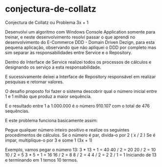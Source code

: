 # conjectura-de-collatz

Conjectura de Collatz ou Problema 3x + 1

Desenvolvi um algoritmo com Windows Console Application somente para treinar, e neste desenvolvimento resolvi passar o que aprendi no desenvolvimento do E-Commerce DDD - Domain Driven Dezign, para esta pequena aplicação, observando que não apliquei o DDD por completo mas sim separar às responsabilidades entre Service e o Repository.

Dentro do Interface de Service realizei todos os processos de cálculos e designando os serviço a esta responsabilidade.

E sucessivamente deixei a Interface de Repository responsável em realizar pesquisas e retornar valores.

O desafio proposto foi fazer o sistema descobrir qual o número inicial entre 1 e 1 milhão que produz a maior sequência.

E o resultado entre 1 a 1.000.000 é o número 910.107 com o total de 476 sequências.

E este problema funciona basicamente assim:

Pegue qualquer número inteiro positivo e realize os seguintes procedimentos de cálculos.
Se o número é par, divida-o por 2 ( x / 2 )
Se é ímpar, multiplique-o por 3 e some 1 (3x + 1)

Exemplo, vamos pegar o número 13:
3 * 13 + 1 = 40
40 / 2 = 20
20 / 2 = 10
10 / 2 = 5
3 * 5 + 1 = 16
16 / 2 = 8
8 / 2 = 4
4 / 2 = 2
2 / 1 = 1
Iniciando de 13 e terminando em 1 temos 10 termos.

